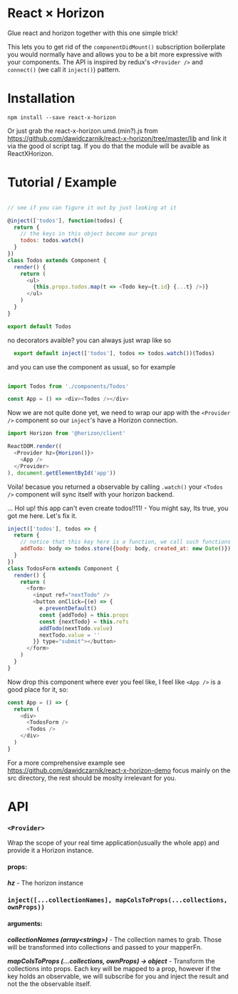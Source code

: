 # React × Horizon
Glue react and horizon together with this one simple trick! 

This lets you to get rid of the ```componentDidMount()``` subscription boilerplate you would normally have and allows you to be a bit more expressive with your components. The API is inspired by redux's ```<Provider />``` and ```connect()``` (we call it ```inject()```) pattern. 

# Installation

```
npm install --save react-x-horizon
```
Or just grab the react-x-horizon.umd.(min?).js from https://github.com/dawidczarnik/react-x-horizon/tree/master/lib 
and link it via the good ol script tag. If you do that the module will be avaible as ReactXHorizon. 

# Tutorial / Example

```js

// see if you can figure it out by just looking at it   

@inject(['todos'], function(todos) {
  return {
    // the keys in this object become our props
    todos: todos.watch()
  }
})
class Todos extends Component {
  render() {
    return (
      <ul> 
        {this.props.todos.map(t => <Todo key={t.id} {...t} />)} 
      </ul>
    )
  }
}

export default Todos

```
no decorators avaible? you can always just wrap like so

```js 
  export default inject(['todos'], todos => todos.watch())(Todos)
```

and you can use the component as usual, so for example 

```js

import Todos from './components/Todos'

const App = () => <div><Todos /></div>

```
Now we are not quite done yet, we need to wrap our app with the ```<Provider />``` component so our ```inject```'s have a Horizon connection. 

```js
import Horizon from '@horizon/client'

ReactDOM.render((
  <Provider hz={Horizon()}>
    <App />
  </Provider>
), document.getElementById('app'))
```
Voila! becasue you returned a observable by calling ```.watch()``` your ```<Todos />``` component will sync itself with your horizon backend. 

... Hol up! this app can't even create todos!!11! - You might say, Its true, you got me here. Let's fix it. 

```js
inject(['todos'], todos => {
  return {
    // notice that this key here is a function, we call such functions an actions. 
    addTodo: body => todos.store({body: body, created_at: new Date()}) 
  }
})
class TodosForm extends Component {
  render() {
    return (
      <form>
        <input ref="nextTodo" />
        <button onClick={(e) => {
          e.preventDefault()
          const {addTodo} = this.props
          const {nextTodo} = this.refs
          addTodo(nextTodo.value)
          nextTodo.value = ''
        }} type="submit"></button>
      </form>
    )
  }
}
```

Now drop this component where ever you feel like, I feel like ```<App />``` is a good place for it, so: 

```js
const App = () => {
  return (
    <div>
      <TodosForm />
      <Todos />
    </div>
  )
}
```

For a more comprehensive example see https://github.com/dawidczarnik/react-x-horizon-demo focus mainly on the src directory, the rest should be moslty irrelevant for you. 

# API

### `<Provider>`

Wrap the scope of your real time application(usually the whole app) and provide it a Horizon instance. 

#### props: 

***hz*** - The horizon instance


### `inject([...collectionNames], mapColsToProps(...collections, ownProps))`

#### arguments: 
  
***collectionNames (array\<string\>)*** - The collection names to grab. Those will be transformed into collections and passed to your mapperFn.

***mapColsToProps (...collections, ownProps) → object*** - Transform the collections into props. Each key will be mapped to a prop, however if the key holds an observable, we will subscribe for you and inject the result and not the the observable itself.

